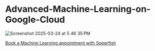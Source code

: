 # Advanced-Machine-Learning-on-Google-Cloud

![Screenshot 2025-03-24 at 5 46 35 PM](https://github.com/user-attachments/assets/ad6b67aa-e56c-45b1-8b26-7d6e23d0f612)

[Book a Machine Learning appointment with Speerfish](https://speerfish-denver.square.site/s/appointments)
